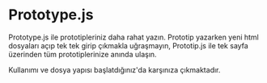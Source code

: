 # Prototype.js

Prototype.js ile prototipleriniz daha rahat yazın.
Prototip yazarken yeni html dosyaları açıp tek tek girip çıkmakla uğraşmayın,
Prototip.js ile tek sayfa üzerinden tüm prototiplerinize anında ulaşın.

Kullanımı ve dosya yapısı başlatdığınız'da karşınıza çıkmaktadır.